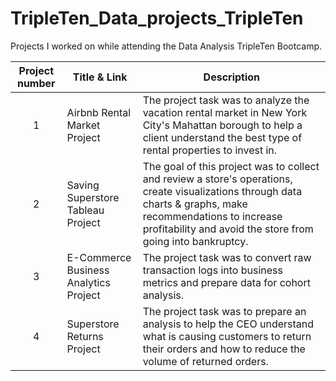 # TripleTen_Data_projects_TripleTen
Projects I worked on while attending the Data Analysis TripleTen Bootcamp.


| Project number | Title & Link | Description | 
| :-----------: | ----------- |----------- |
| 1 | Airbnb Rental Market Project | The project task was to analyze the vacation rental market in New York City's Mahattan borough to help a client understand the best type of rental properties to invest in. |
| 2 | Saving Superstore Tableau Project | The goal of this project was to collect and review a store's operations, create visualizations through data charts & graphs, make recommendations to increase profitability and avoid the store from going into bankruptcy. |
| 3 | E-Commerce Business Analytics Project | The project task was to convert raw transaction logs into business metrics and prepare data for cohort analysis. |
| 4 | Superstore Returns Project | The project task was to prepare an analysis to help the CEO understand what is causing customers to return their orders and how to reduce the volume of returned orders. |
